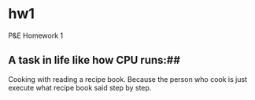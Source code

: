 # hw1
P&amp;E Homework 1

## A task in life like how CPU runs:## <br>
Cooking with reading a recipe book. Because the person who cook is just execute what recipe book said step by step.
